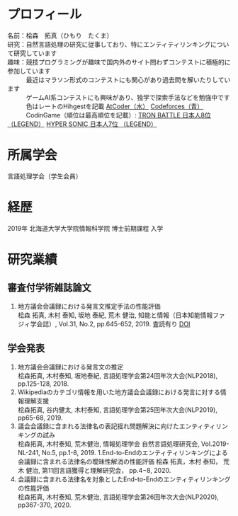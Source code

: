 # プロフィール
名前：桧森　拓真（ひもり　たくま）  
研究：自然言語処理の研究に従事しており、特にエンティティリンキングについて研究しています    
趣味：競技プログラミングが趣味で国内外のサイト問わずコンテストに積極的に参加しています  
　　　最近はマラソン形式のコンテストにも関心があり過去問を解いたりしています  
　　　ゲームAI系コンテストにも興味があり、独学で探索手法などを勉強中です  
　　　色はレートのHihgestを記載 [AtCoder（水）](https://atcoder.jp/users/Bondo416) [Codeforces（青）](https://codeforces.com/profile/Bondo)  
　　　CodinGame（順位は最高順位を記載）: [TRON BATTLE 日本人8位 （LEGEND）](https://www.codingame.com/multiplayer/bot-programming/tron-battle/leaderboard)  [HYPER SONIC 日本人7位 （LEGEND）](https://www.codingame.com/multiplayer/bot-programming/hypersonic/leaderboard)  

# 所属学会
言語処理学会（学生会員）

# 経歴
2019年 北海道大学大学院情報科学院 博士前期課程 入学

# 研究業績
## 審査付学術雑誌論文
1. 地方議会会議録における発言文推定手法の性能評価  
桧森 拓真, 木村 泰知, 坂地 泰紀, 荒木 健治, 知能と情報（日本知能情報ファジィ学会誌）, Vol.31, No.2, pp.645-652, 2019. 査読有り [DOI](https://www.jstage.jst.go.jp/article/jsoft/31/2/31_645/_article/-char/ja/)
  
## 学会発表
1. 地方議会会議録における発言文の推定  
桧森拓真, 木村泰知, 坂地泰紀, 言語処理学会第24回年次大会(NLP2018), pp.125-128, 2018.
1. Wikipediaのカテゴリ情報を用いた地方議会会議録における発言に対する情報理解支援  
桧森拓真, 谷内健太, 木村泰知, 言語処理学会第25回年次大会(NLP2019), pp65-68, 2019.
1. 議会会議録に含まれる法律名の表記揺れ問題解決に向けたエンティティリンキングの試み  
桧森拓真, 木村泰知, 荒木健治, 情報処理学会 自然言語処理研究会, Vol.2019-NL-241, No.5, pp.1-8, 2019. 
1.End-to-Endのエンティティリンキングによる会議録に含まれる法律名の曖昧性解消の性能評価
桧森 拓真，木村 泰知， 荒木 健治, 第11回言語獲得と理解研究会， pp.4−8, 2020.
1. 会議録に含まれる法律名を対象としたEnd-to-Endのエンティティリンキングの性能評価  
桧森拓真, 木村泰知, 荒木健治, 言語処理学会第26回年次大会(NLP2020), pp367-370, 2020.
